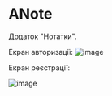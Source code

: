 # ANote
Додаток "Нотатки".

Екран авторизації:
![image](https://github.com/BabinetsAnna/ANote/assets/113774821/b8e92181-dcd7-4005-961c-64baab375fdc)

Екран реєстрації: 

![image](https://github.com/BabinetsAnna/ANote/assets/113774821/d14e1d4b-3a45-412c-b40f-6bbba6ea97b7)
